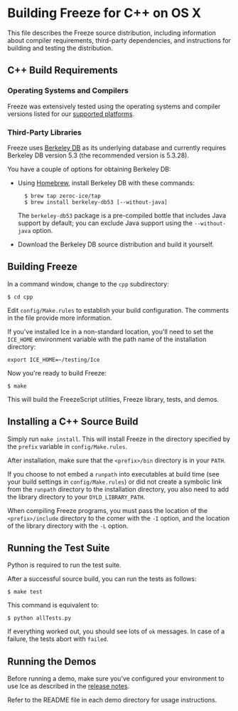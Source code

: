 # Building Freeze for C++ on OS X

This file describes the Freeze source distribution, including information about
compiler requirements, third-party dependencies, and instructions for building
and testing the distribution.

## C++ Build Requirements

### Operating Systems and Compilers

Freeze was extensively tested using the operating systems and compiler versions
listed for our [supported platforms][1].

### Third-Party Libraries

Freeze uses [Berkeley DB][2] as its underlying database and currently requires
Berkeley DB version 5.3 (the recommended version is 5.3.28).

You have a couple of options for obtaining Berkeley DB:

- Using [Homebrew][3], install Berkeley DB with these commands:

        $ brew tap zeroc-ice/tap
        $ brew install berkeley-db53 [--without-java]

  The `berkeley-db53` package is a pre-compiled bottle that includes Java
  support by default; you can exclude Java support using the `--without-java`
  option.

- Download the Berkeley DB source distribution and build it yourself.

## Building Freeze

In a command window, change to the `cpp` subdirectory:

    $ cd cpp

Edit `config/Make.rules` to establish your build configuration. The comments in
the file provide more information.

If you've installed Ice in a non-standard location, you'll need to set the
`ICE_HOME` environment variable with the path name of the installation directory:
```
export ICE_HOME=~/testing/Ice
```

Now you're ready to build Freeze:

    $ make

This will build the FreezeScript utilities, Freeze library, tests, and demos.

## Installing a C++ Source Build

Simply run `make install`. This will install Freeze in the directory specified by
the `prefix` variable in `config/Make.rules`.

After installation, make sure that the `<prefix>/bin` directory is in your
`PATH`.

If you choose to not embed a `runpath` into executables at build time (see your
build settings in `config/Make.rules`) or did not create a symbolic link from
the `runpath` directory to the installation directory, you also need to add the
library directory to your `DYLD_LIBRARY_PATH`.

When compiling Freeze programs, you must pass the location of the
`<prefix>/include` directory to the comer with the `-I` option, and the
location of the library directory with the `-L` option.

## Running the Test Suite

Python is required to run the test suite.

After a successful source build, you can run the tests as follows:

    $ make test

This command is equivalent to:

    $ python allTests.py

If everything worked out, you should see lots of `ok` messages. In case of a
failure, the tests abort with `failed`.

## Running the Demos

Before running a demo, make sure you've configured your environment to use Ice
as described in the [release notes][4].

Refer to the README file in each demo directory for usage instructions.

[1]: https://doc.zeroc.com/display/Freeze37/Supported+Platforms+for+Freeze+3.7.0
[2]: http://www.oracle.com/us/products/database/berkeley-db/overview/index.htm
[3]: http://brew.sh
[4]: https://doc.zeroc.com/display/Freeze37/Release+Notes

